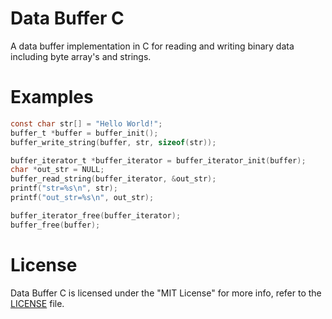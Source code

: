 # Data Buffer C

A data buffer implementation in C for reading and writing binary data including byte array's and strings.

# Examples

```c
const char str[] = "Hello World!";
buffer_t *buffer = buffer_init();
buffer_write_string(buffer, str, sizeof(str));

buffer_iterator_t *buffer_iterator = buffer_iterator_init(buffer);
char *out_str = NULL;
buffer_read_string(buffer_iterator, &out_str);
printf("str=%s\n", str);
printf("out_str=%s\n", out_str);

buffer_iterator_free(buffer_iterator);
buffer_free(buffer);
```

# License

Data Buffer C is licensed under the "MIT License" for more info, refer to the [LICENSE](LICENSE) file.
